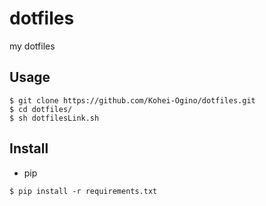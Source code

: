dotfiles
====

my dotfiles

## Usage

```
$ git clone https://github.com/Kohei-Ogino/dotfiles.git
$ cd dotfiles/
$ sh dotfilesLink.sh
```

## Install

- pip

```
$ pip install -r requirements.txt
```
